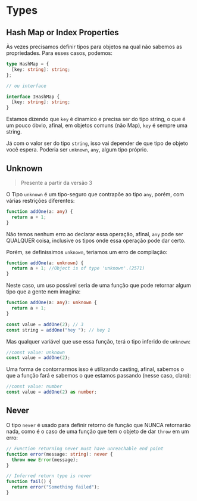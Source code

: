# Types

<!-- TODO: Write Basics -->

## Hash Map or Index Properties

Às vezes precisamos definir tipos para objetos na qual não sabemos as propriedades. Para esses casos, podemos:

```ts
type HashMap = {
  [key: string]: string;
};

// ou interface

interface IHashMap {
  [key: string]: string;
}
```

Estamos dizendo que `key` é dinamico e precisa ser do tipo string, o que é um pouco óbvio, afinal, em objetos comuns (não Map), `key` é sempre uma string.

Já com o valor ser do tipo `string`, isso vai depender de que tipo de objeto você espera. Poderia ser `unknown`, `any`, algum tipo próprio.

## Unknown

> Presente a partir da versão 3

O Tipo `unknown` é um tipo-seguro que contrapõe ao tipo `any`, porém, com várias restrições diferentes:

```ts
function addOne(a: any) {
  return a + 1;
}
```

Não temos nenhum erro ao declarar essa operação, afinal, `any` pode ser QUALQUER coisa, inclusive os tipos onde essa operação pode dar certo.

Porém, se definissimos `unknown`, teriamos um erro de compilação:

```ts
function addOne(a: unknown) {
  return a + 1; //Object is of type 'unknown'.(2571)
}
```

Neste caso, um uso possível seria de uma função que pode retornar algum tipo que a gente nem imagina:

```ts
function addOne(a: any): unknown {
  return a + 1;
}

const value = addOne(2); // 3
const string = addOne("hey "); // hey 1
```

Mas qualquer variável que use essa função, terá o tipo inferido de `unknown`:

```ts
//const value: unknown
const value = addOne(2);
```

Uma forma de contornarmos isso é utilizando casting, afinal, sabemos o que a função fará e sabemos o que estamos passando (nesse caso, claro):

```ts
//const value: number
const value = addOne(2) as number;
```

## Never

O tipo `never` é usado para definir retorno de função que NUNCA retornarão nada, como é o caso de uma função que tem o objeto de dar `throw` em um erro:

```ts
// Function returning never must have unreachable end point
function error(message: string): never {
  throw new Error(message);
}

// Inferred return type is never
function fail() {
  return error("Something failed");
}
```
